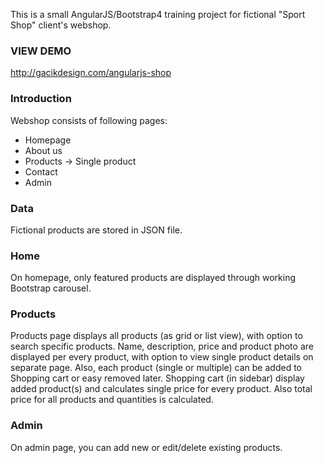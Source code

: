 <p>This is a small AngularJS/Bootstrap4 training project for fictional "Sport Shop" client's webshop.</p>

<h3>VIEW DEMO</h3>
<p><a href="http://gacikdesign.com/angularjs-shop">http://gacikdesign.com/angularjs-shop</a></p>

<h3>Introduction</h3>
<p>Webshop consists of following pages:</p>
<ul>
  <li>Homepage</li>
  <li>About us</li>
  <li>Products -> Single product</li>
  <li>Contact</li>
  <li>Admin</li>
</ul>


<h3>Data</h3>
<p>Fictional products are stored in JSON file.</p>

<h3>Home</h3>
<p>On homepage, only featured products are displayed through working Bootstrap carousel.</p>

<h3>Products</h3>
<p>Products page displays all products (as grid or list view), with option to search specific products.
Name, description, price and product photo are displayed per every product, with option to view single product details on separate page.
Also, each product (single or multiple) can be added to Shopping cart or easy removed later.
Shopping cart (in sidebar) display added product(s) and calculates single price for every product. Also total price for all products and quantities is calculated.</p>

<h3>Admin</h3>
<p>On admin page, you can add new or edit/delete existing products.</p>

